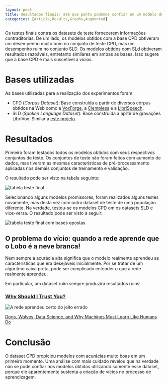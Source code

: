 ```yaml
---
layout: post
title: Resultados finais: até que ponto podemos confiar em um modelo de rede neural?
categories: [Article,Results,Graphs,Augmented]
--- 
```


Os testes finais contra os datasets de teste fornecerem informações contraditórias. De um lado, os modelos obtidos com a base CPD obtiveram um desempenho muito bom no conjunto de teste CPD, mas um desempenho ruim no conjunto SLD. Os modelos obtidos com SLd obtiveram resultados razoáveis, entretanto similares em ambas as bases. Isso sugere que a base CPD é mais suscetível a vícios. 

# Bases utilizadas

As bases utilizadas para a realização dos experimentos foram:
- CPD (_Corpus Dataset_): Base construída a partir de diversos corpus obtidos na Web como a [VoxForge](http://www.voxforge.org/), a [Ciempiess](http://www.ciempiess.org) e a [LibriSpeech](http://www.openslr.org/12).
- SLD (_Spoken Language Dataset_): Base construída a aprtir de gravações LibriVox. Similar a [este projeto](https://github.com/tomasz-oponowicz/spoken_language_dataset/tree/a4235d4710377607f20a9b967ce3447e0c4a11a4).

# Resultados 

Primeiro foram testados todos os modelos obtidos com seus respectivos conjuntos de teste. Os conjuntos de teste não foram feitos com aumento de dados, mas tiveram as mesmas características de pré-processamento aplicadas nos demais conjuntos de treinamento e validação.

O resultado pode ser visto na tabela seguinte:

![tabela teste final](https://user-images.githubusercontent.com/34692520/64397357-8642da00-d050-11e9-9684-a62cdbc1fe3b.png)

Selecionando alguns modelos promissores, foram realizados alguns testes novamente, mas desta vez com outro dataset de teste de uma população diferente. Na verdade, testou-se os modelos CPD om os datasets SLD e vice-versa. O resultado pode ser visto a seguir:

![tabela teste final com bases opostas](https://user-images.githubusercontent.com/34692520/64397310-5e537680-d050-11e9-977e-889f18d818c0.png)

## O problema do vício: quando a rede aprende que o Lobo é a neve branca!

Nem sempre a acurácia alta significa que o modelo realmente aprendeu as características que era desejáveis inicialmente. Por se tratar de um algoritmo caixa preta, pode ser complicado entender o que a rede realmente aprendeu.

Em particular, um dataset ruim sempre produzirá resultados ruins!

### [Why Should I Trust You?](https://arxiv.org/abs/1602.04938)

![A rede aprendeu certo do jeito errado](https://hackernoon.com/hn-images/1*H6w9DUlhLSoA6-CSwLpO5Q.png)

[Dogs, Wolves, Data Science, and Why Machines Must Learn Like Humans Do](https://hackernoon.com/dogs-wolves-data-science-and-why-machines-must-learn-like-humans-do-41c43bc7f982)

# Conclusão

O dataset CPD propiciou modelos com acurácias muito boas em um primeiro momento. Uma análise com mais cuidado revelou que na verdade nào se pode confiar nos modelos obtidos utilizando somente esse dataset, porque ele aparentemente sustenta a criação de vícios no processo de aprendizagem.
